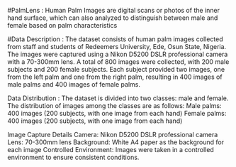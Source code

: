 #PalmLens :
     Human Palm Images are digital scans or photos of the inner hand surface, which can also analyzed to distinguish between
     male and female based on palm characteristics

     
#Data Description :
     The dataset consists of human palm images collected from staff and students of Redeemers University, Ede, Osun State, Nigeria. The images were captured using a Nikon D5200 DSLR professional camera with a 70-300mm lens. A total of 800 images were collected, with 200 male subjects and 200 female subjects. Each subject provided two images, one from the left palm and one from the right palm, resulting in 400 images of male palms and 400 images of female palms.

     

Data Distribution :
     The dataset is divided into two classes: male and female. The distribution of images among the classes are as follows:
     Male palms: 400 images (200 subjects, with one image from each hand)
     Female palms: 400 images (200 subjects, with one image from each hand)

     
Image Capture Details
     Camera:
         Nikon D5200 DSLR professional camera
     Lens: 
         70-300mm lens
     Background: 
         White A4 paper as the background for each image
     Controlled Environment:
         Images were taken in a controlled environment to ensure consistent conditions.     
